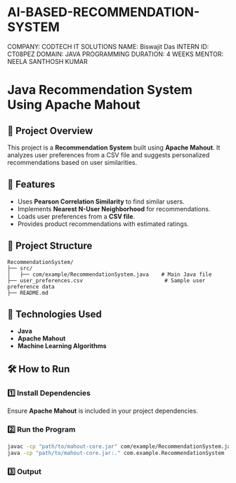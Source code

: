 # AI-BASED-RECOMMENDATION-SYSTEM

COMPANY: CODTECH IT SOLUTIONS
NAME: Biswajit Das
INTERN ID: CT08PEZ
DOMAIN: JAVA PROGRAMMING
DURATION: 4 WEEKS
MENTOR: NEELA SANTHOSH KUMAR

# Java Recommendation System Using Apache Mahout

## 📌 Project Overview
This project is a **Recommendation System** built using **Apache Mahout**. It analyzes user preferences from a CSV file and suggests personalized recommendations based on user similarities.

## 🚀 Features
- Uses **Pearson Correlation Similarity** to find similar users.
- Implements **Nearest N-User Neighborhood** for recommendations.
- Loads user preferences from a **CSV file**.
- Provides product recommendations with estimated ratings.

## 📂 Project Structure
```
RecommendationSystem/
├── src/
│   ├── com/example/RecommendationSystem.java    # Main Java file
├── user_preferences.csv                          # Sample user preference data
├── README.md
```

## 🔧 Technologies Used
- **Java**
- **Apache Mahout**
- **Machine Learning Algorithms**

## 🛠️ How to Run
### 1️⃣ Install Dependencies
Ensure **Apache Mahout** is included in your project dependencies.

### 2️⃣ Run the Program
```sh
javac -cp "path/to/mahout-core.jar" com/example/RecommendationSystem.java
java -cp "path/to/mahout-core.jar:." com.example.RecommendationSystem
```

### 3️⃣ Output

